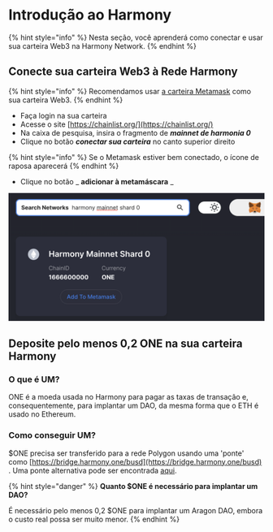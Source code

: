 # Introdução ao Harmony

{% hint style="info" %}
Nesta seção, você aprenderá como conectar e usar sua carteira Web3 na Harmony Network.
{% endhint %}

## **Conecte sua carteira Web3 à Rede Harmony** <a href="#connect-your-web3-wallet-to-the-harmony-network" id="connect-your-web3-wallet-to-the-harmony-network"></a>

{% hint style="info" %}
Recomendamos usar [a carteira Metamask](./) como sua carteira Web3.
{% endhint %}

* Faça login na sua carteira
* Acesse o site [https://chainlist.org/](https://chainlist.org/)
* Na caixa de pesquisa, insira o fragmento de _**mainnet de harmonia 0**_
* Clique no botão _**conectar sua carteira**_ no canto superior direito

{% hint style="info" %}
Se o Metamask estiver bem conectado, o ícone de raposa aparecerá
{% endhint %}

* Clique no botão \_ **adicionar à metamáscara** \_

![Adicione a rede Harmony ao Metamask usando chainlist.org](<../../.gitbook/assets/Schermata 2022-01-26 alle 23.25.48.png>)

## **Deposite pelo menos 0,2 ONE na sua carteira Harmony** <a href="#deposit-at-least-0.2-one-to-your-harmony-wallet" id="deposit-at-least-0.2-one-to-your-harmony-wallet"></a>

### O que é UM? <a href="#what-is-one" id="what-is-one"></a>

ONE é a moeda usada no Harmony para pagar as taxas de transação e, consequentemente, para implantar um DAO, da mesma forma que o ETH é usado no Ethereum.

### Como conseguir UM? <a href="#how-to-get-one" id="how-to-get-one"></a>

$ONE precisa ser transferido para a rede Polygon usando uma 'ponte' como [https://bridge.harmony.one/busd](https://bridge.harmony.one/busd) . Uma ponte alternativa pode ser encontrada [aqui](https://synapseprotocol.com/?inputCurrency=USDT\&outputCurrency=USDC\&outputChain=1666600000).

{% hint style="danger" %}
**Quanto $ONE é necessário para implantar um DAO?**

É necessário pelo menos 0,2 $ONE para implantar um Aragon DAO, embora o custo real possa ser muito menor.
{% endhint %}
